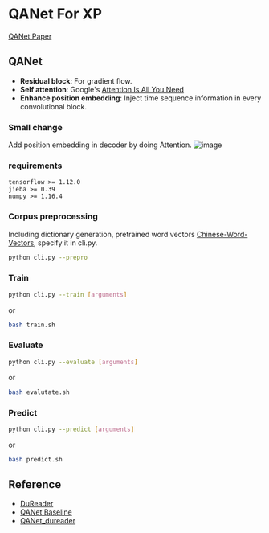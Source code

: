 # QANet For XP

[QANet Paper](https://arxiv.org/abs/1804.09541)

## QANet
- **Residual block**: For gradient flow.
- **Self attention**: Google's [Attention Is All You Need](https://arxiv.org/abs/1706.03762)
- **Enhance position embedding**: Inject time sequence information in every convolutional block.

### Small change
Add position embedding in decoder by doing Attention.
![image](https://github.com/lizhaoliu-Lec/QANet_dureader/blob/master/images/equation.png)

### requirements
```
tensorflow >= 1.12.0
jieba >= 0.39
numpy >= 1.16.4
```

### Corpus preprocessing
Including dictionary generation, pretrained word vectors [Chinese-Word-Vectors](https://github.com/Embedding/Chinese-Word-Vectors), specify it in cli.py.

```bash
python cli.py --prepro
```

### Train
```bash
python cli.py --train [arguments]
```

or
```bash
bash train.sh
```

### Evaluate
```bash
python cli.py --evaluate [arguments]
```

or
```bash
bash evalutate.sh
```

### Predict
```bash
python cli.py --predict [arguments]
```

or
```bash
bash predict.sh
```

## Reference
- [DuReader](https://github.com/baidu/DuReader)
- [QANet Baseline](https://github.com/NLPLearn/QANet)
- [QANet_dureader](https://github.com/SeanLee97/QANet_dureader)
